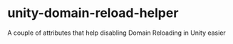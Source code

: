 # unity-domain-reload-helper
A couple of attributes that help disabling Domain Reloading in Unity easier
